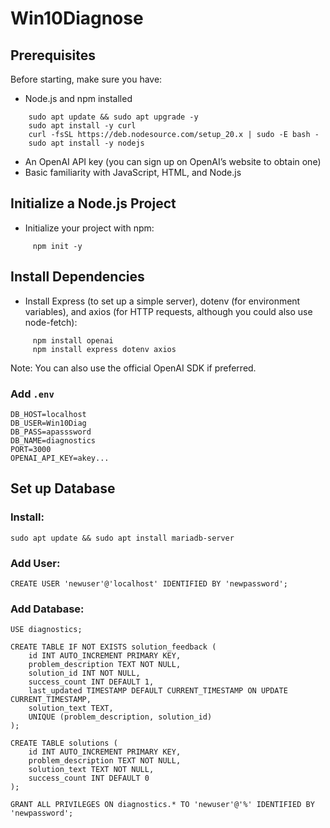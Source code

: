 # Win10Diagnose

## Prerequisites
Before starting, make sure you have:
  - Node.js and npm installed
```
    sudo apt update && sudo apt upgrade -y
    sudo apt install -y curl
    curl -fsSL https://deb.nodesource.com/setup_20.x | sudo -E bash -
    sudo apt install -y nodejs
```
  - An OpenAI API key (you can sign up on OpenAI’s website to obtain one)
  - Basic familiarity with JavaScript, HTML, and Node.js

## Initialize a Node.js Project
  - Initialize your project with npm:
```
     npm init -y
```
## Install Dependencies
  - Install Express (to set up a simple server), dotenv (for environment variables), and axios (for HTTP requests, although you could also use node-fetch):
```
     npm install openai
     npm install express dotenv axios
```
Note: You can also use the official OpenAI SDK if preferred.

### Add `.env`
```
DB_HOST=localhost
DB_USER=Win10Diag
DB_PASS=apasssword
DB_NAME=diagnostics
PORT=3000
OPENAI_API_KEY=akey...
```

## Set up Database
### Install:
```
sudo apt update && sudo apt install mariadb-server
```

### Add User:
```
CREATE USER 'newuser'@'localhost' IDENTIFIED BY 'newpassword';
```
### Add Database:
```
USE diagnostics;

CREATE TABLE IF NOT EXISTS solution_feedback (
    id INT AUTO_INCREMENT PRIMARY KEY,
    problem_description TEXT NOT NULL,
    solution_id INT NOT NULL,
    success_count INT DEFAULT 1,
    last_updated TIMESTAMP DEFAULT CURRENT_TIMESTAMP ON UPDATE CURRENT_TIMESTAMP,
    solution_text TEXT,
    UNIQUE (problem_description, solution_id)
);

CREATE TABLE solutions (
    id INT AUTO_INCREMENT PRIMARY KEY,
    problem_description TEXT NOT NULL,
    solution_text TEXT NOT NULL,
    success_count INT DEFAULT 0
);

GRANT ALL PRIVILEGES ON diagnostics.* TO 'newuser'@'%' IDENTIFIED BY 'newpassword';
```
